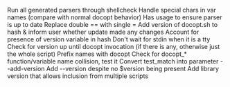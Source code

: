 Run all generated parsers through shellcheck
Handle special chars in var names (compare with normal docopt behavior)
Has usage to ensure parser is up to date
Replace double == with single =
Add version of docopt.sh to hash & inform user whether update made any changes
Account for presence of version variable in hash
Don't wait for stdin when it is a tty
Check for version up until docopt invocation (if there is any, otherwise just the whole script)
Prefix names with docopt
Check for docopt_* function/variable name collision, test it
Convert test_match into parameter
--add-version    Add --version despite no $version being present
Add library version that allows inclusion from multiple scripts
